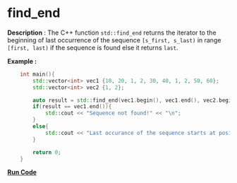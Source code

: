 # find_end

**Description** : The C++ function `std::find_end` returns the iterator to the beginning of last occurrence of the sequence `[s_first, s_last)` in range `[first, last)` if the sequence is found else it returns `last`.

**Example :**

```cpp
    int main(){
        std::vector<int> vec1 {10, 20, 1, 2, 30, 40, 1, 2, 50, 60};
        std::vector<int> vec2 {1, 2};

        auto result = std::find_end(vec1.begin(), vec1.end(), vec2.begin(), vec2.end());  //find last occurance of sequence [1,2] in the vector vec1
        if(result == vec1.end()){
            std::cout << "Sequence not found!" << "\n";
        }
        else{
            std::cout << "Last occurance of the sequence starts at position " << std::distance(vec1.begin(), result) << "\n";
        }

        return 0;
    }
```

**[Run Code](https://rextester.com/DVA38054)**